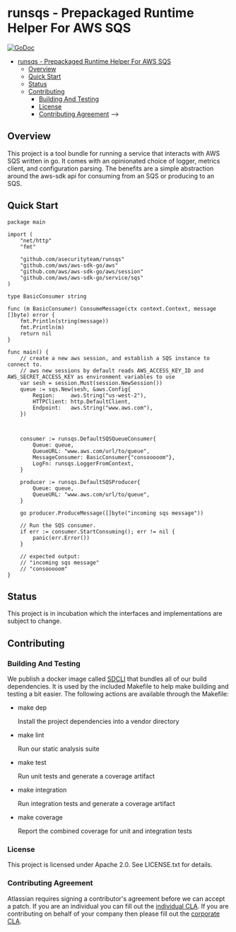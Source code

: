 <a id="markdown-runsqs---prepackaged-runtime-helper-for-aws-sqs" name="runsqs---prepackaged-runtime-helper-for-aws-sqs"></a>
# runsqs - Prepackaged Runtime Helper For AWS SQS
[![GoDoc](https://godoc.org/github.com/asecurityteam/runsqs?status.svg)](https://godoc.org/github.com/asecurityteam/runsqs)
<!-- TOC -->

- [runsqs - Prepackaged Runtime Helper For AWS SQS](#runsqs---prepackaged-runtime-helper-for-aws-sqs)
    - [Overview](#overview)
    - [Quick Start](#quick-start)
    <!-- - [Details](#details)
        - [Configuration](#configuration)
            - [YAML](#yaml)
            - [ENV](#env)
        - [Logging](#logging)
        - [Metrics](#metrics) -->
    - [Status](#status)
    - [Contributing](#contributing)
        - [Building And Testing](#building-and-testing)
        - [License](#license)
        - [Contributing Agreement](#contributing-agreement) -->

<!-- TOC -->

<a id="markdown-overview" name="overview"></a>
## Overview

This project is a tool bundle for running a service that interacts with AWS SQS written in go. It comes with
an opinionated choice of logger, metrics client, and configuration parsing. The benefits
are a simple abstraction around the aws-sdk api for consuming from an SQS or producing to an SQS.

<a id="markdown-quick-start" name="quick-start"></a>
## Quick Start

```golang
package main

import (
    "net/http"
    "fmt"

    "github.com/asecurityteam/runsqs"
    "github.com/aws/aws-sdk-go/aws"
    "github.com/aws/aws-sdk-go/aws/session"
    "github.com/aws/aws-sdk-go/service/sqs"
)

type BasicConsumer string

func (m BasicConsumer) ConsumeMessage(ctx context.Context, message []byte) error {
    fmt.Println(string(message))
    fmt.Println(m)
    return nil
}

func main() {
    // create a new aws session, and establish a SQS instance to connect to.
    // aws new sessions by default reads AWS_ACCESS_KEY_ID and AWS_SECRET_ACCESS_KEY as environment variables to use
	var sesh = session.Must(session.NewSession())
	queue := sqs.New(sesh, &aws.Config{
		Region:     aws.String("us-west-2"),
		HTTPClient: http.DefaultClient,
		Endpoint:   aws.String("www.aws.com"),
    })



    consumer := runsqs.DefaultSQSQueueConsumer{
        Queue: queue,
        QueueURL: "www.aws.com/url/to/queue",
        MessageConsumer: BasicConsumer{"consooooom"},
        LogFn: runsqs.LoggerFromContext,
    }

    producer := runsqs.DefaultSQSProducer{
        Queue: queue,
        QueueURL: "www.aws.com/url/to/queue",
    }

    go producer.ProduceMessage([]byte("incoming sqs message"))

    // Run the SQS consumer.
    if err := consumer.StartConsuming(); err != nil {
		panic(err.Error())
    }

    // expected output:
    // "incoming sqs message"
    // "consooooom"
}
```

<a id="markdown-status" name="status"></a>
## Status

This project is in incubation which the interfaces and implementations are subject to change.

<a id="markdown-contributing" name="contributing"></a>
## Contributing

<a id="markdown-building-and-testing" name="building-and-testing"></a>
### Building And Testing

We publish a docker image called [SDCLI](https://github.com/asecurityteam/sdcli) that
bundles all of our build dependencies. It is used by the included Makefile to help make
building and testing a bit easier. The following actions are available through the Makefile:

-   make dep

    Install the project dependencies into a vendor directory

-   make lint

    Run our static analysis suite

-   make test

    Run unit tests and generate a coverage artifact

-   make integration

    Run integration tests and generate a coverage artifact

-   make coverage

    Report the combined coverage for unit and integration tests

<a id="markdown-license" name="license"></a>
### License

This project is licensed under Apache 2.0. See LICENSE.txt for details.

<a id="markdown-contributing-agreement" name="contributing-agreement"></a>
### Contributing Agreement

Atlassian requires signing a contributor's agreement before we can accept a patch. If
you are an individual you can fill out the [individual
CLA](https://na2.docusign.net/Member/PowerFormSigning.aspx?PowerFormId=3f94fbdc-2fbe-46ac-b14c-5d152700ae5d).
If you are contributing on behalf of your company then please fill out the [corporate
CLA](https://na2.docusign.net/Member/PowerFormSigning.aspx?PowerFormId=e1c17c66-ca4d-4aab-a953-2c231af4a20b).
